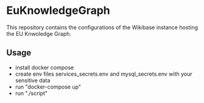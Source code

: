 # EuKnowledgeGraph

This repository contains the configurations of the Wikibase instance hosting the EU Knwoledge Graph.

## Usage

- install docker compose
- create env files services_secrets.env and mysql_secrets.env with your sensitive data
- run "docker-compose up"
- run "./script"
